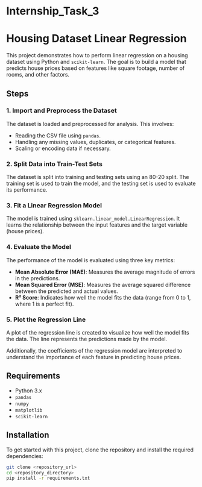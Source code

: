 # Internship_Task_3
# Housing Dataset Linear Regression

This project demonstrates how to perform linear regression on a housing dataset using Python and `scikit-learn`. The goal is to build a model that predicts house prices based on features like square footage, number of rooms, and other factors.

## Steps

### 1. Import and Preprocess the Dataset
The dataset is loaded and preprocessed for analysis. This involves:
- Reading the CSV file using `pandas`.
- Handling any missing values, duplicates, or categorical features.
- Scaling or encoding data if necessary.

### 2. Split Data into Train-Test Sets
The dataset is split into training and testing sets using an 80-20 split. The training set is used to train the model, and the testing set is used to evaluate its performance.

### 3. Fit a Linear Regression Model
The model is trained using `sklearn.linear_model.LinearRegression`. It learns the relationship between the input features and the target variable (house prices).

### 4. Evaluate the Model
The performance of the model is evaluated using three key metrics:
- **Mean Absolute Error (MAE)**: Measures the average magnitude of errors in the predictions.
- **Mean Squared Error (MSE)**: Measures the average squared difference between the predicted and actual values.
- **R² Score**: Indicates how well the model fits the data (range from 0 to 1, where 1 is a perfect fit).

### 5. Plot the Regression Line
A plot of the regression line is created to visualize how well the model fits the data. The line represents the predictions made by the model.

Additionally, the coefficients of the regression model are interpreted to understand the importance of each feature in predicting house prices.

## Requirements

- Python 3.x
- `pandas`
- `numpy`
- `matplotlib`
- `scikit-learn`

## Installation

To get started with this project, clone the repository and install the required dependencies:

```bash
git clone <repository_url>
cd <repository_directory>
pip install -r requirements.txt
